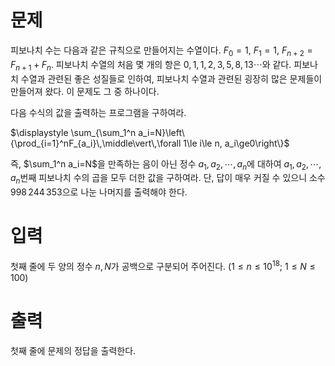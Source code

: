 # 문제

피보나치 수는 다음과 같은 규칙으로 만들어지는 수열이다. $F_0=1,$ $F_1=1,$ $F_{n+2}=F_{n+1}+F_n$. 피보나치 수열의 처음 몇 개의 항은 $0, 1, 1, 2, 3, 5, 8, 13\cdots$와 같다. 피보나치 수열과 관련된 좋은 성질들로 인하여, 피보나치 수열과 관련된 굉장히 많은 문제들이 만들어져 왔다. 이 문제도 그 중 하나이다.

다음 수식의 값을 출력하는 프로그램을 구하여라.

$\displaystyle \sum_{\sum_1^n a_i=N}\left\{\prod_{i=1}^nF_{a_i}\,\middle\vert\,\forall 1\le i\le n, a_i\ge0\right\}$

즉, $\sum_1^n a_i=N$을 만족하는 음이 아닌 정수 $a_1,a_2,\cdots,a_n$에 대하여 $a_1, a_2, \cdots, a_n$번째 피보나치 수의 곱을 모두 더한 값을 구하여라. 단, 답이 매우 커질 수 있으니 소수 $998\,244\,353$으로 나눈 나머지를 출력해야 한다.

# 입력

첫째 줄에 두 양의 정수 $n, N$가 공백으로 구분되어 주어진다. $(1\le n\le 10^{18};$ $1\le N\le 100)$

# 출력

첫째 줄에 문제의 정답을 출력한다.